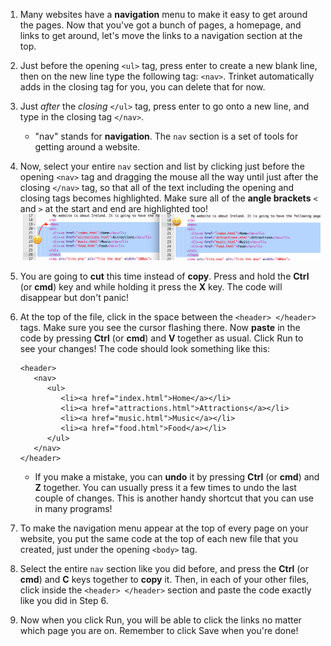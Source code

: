 1. Many websites have a **navigation** menu to make it easy to get around the pages. Now that you've got a bunch of pages, a homepage, and links to get around, let's move the links to a navigation section at the top.
2. Just before the opening `<ul>` tag, press enter to create a new blank line, then on the new line type the following tag: `<nav>`. Trinket automatically adds in the closing tag for you, you can delete that for now.
3. Just _after_ the _closing_ `</ul>` tag, press enter to go onto a new line, and type in the closing tag `</nav>`. 
   * "nav" stands for **navigation**. The `nav` section is a set of tools for getting around a website.
4. Now, select your entire `nav` section and list by clicking just before the opening `<nav>` tag and dragging the mouse all the way until just after the closing `</nav>` tag, so that all of the text including the opening and closing tags becomes highlighted. Make sure all of the **angle brackets** `<` and `>` at the start and end are highlighted too! ![](assets/SelectTextYayWhoops.png)
5. You are going to **cut** this time instead of **copy**. Press and hold the **Ctrl** \(or **cmd**\) key and while holding it press the **X** key. The code will disappear but don't panic!
6. At the top of the file, click in the space between the `<header> </header>` tags. Make sure you see the cursor flashing there. Now **paste** in the code by pressing **Ctrl** \(or **cmd**\) and **V** together as usual. Click Run to see your changes! The code should look something like this:
   ```
   <header>
      <nav>
         <ul>
            <li><a href="index.html">Home</a></li>
            <li><a href="attractions.html">Attractions</a></li>
            <li><a href="music.html">Music</a></li>
            <li><a href="food.html">Food</a></li>
         </ul>
      </nav>
   </header>
   ```

   * If you make a mistake, you can **undo** it by pressing **Ctrl** \(or **cmd**\) and **Z** together. You can usually press it a few times to undo the last couple of changes. This is another handy shortcut that you can use in many programs!
7. To make the navigation menu appear at the top of every page on your website, you put the same code at the top of each new file that you created, just under the opening `<body>` tag.
8. Select the entire `nav` section like you did before, and press the **Ctrl** \(or **cmd**\) and **C** keys together to **copy** it. Then, in each of your other files, click inside the `<header> </header>` section and paste the code exactly like you did in Step 6.
9. Now when you click Run, you will be able to click the links no matter which page you are on. Remember to  click Save when you're done!



